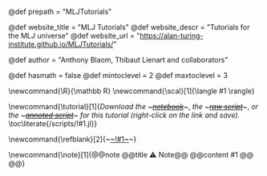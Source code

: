 <!-----------------------------------------------------
Add here global page variables to use throughout your
website.
The website_* must be defined for the RSS to work
------------------------------------------------------->
@def prepath = "MLJTutorials"

@def website_title = "MLJ Tutorials"
@def website_descr = "Tutorials for the MLJ universe"
@def website_url   = "https://alan-turing-institute.github.io/MLJTutorials/"

@def author = "Anthony Blaom, Thibaut Lienart and collaborators"

@def hasmath = false <!-- in general pages will not have maths, can adjust locally -->
@def mintoclevel = 2 <!-- toc starts at h2 onwards -->
@def maxtoclevel = 3 <!-- toc stops at h3 included -->

<!-----------------------------------------------------
Add here global latex commands to use throughout your
pages. It can be math commands but does not need to be.
For instance:
* \newcommand{\phrase}{This is a long phrase to copy.}
------------------------------------------------------->
\newcommand{\R}{\mathbb R}
\newcommand{\scal}[1]{\langle #1 \rangle}

\newcommand{\tutorial}[1]{*Download the* ~~~<a href="https://raw.githubusercontent.com/alan-turing-institute/MLJTutorials/gh-pages/notebooks/!#1.ipynb" target="_blank"><em>notebook</em></a>~~~, *the* ~~~<a href="https://raw.githubusercontent.com/alan-turing-institute/MLJTutorials/gh-pages/scripts/!#1-raw.jl" target="_blank"><em>raw script</em></a>~~~, *or the* ~~~<a href="https://raw.githubusercontent.com/alan-turing-institute/MLJTutorials/gh-pages/scripts/!#1.jl" target="_blank"><em>annoted script</em></a>~~~ *for this tutorial (right-click on the link and save).* <!--_-->\toc\literate{/scripts/!#1.jl}}

\newcommand{\refblank}[2]{~~~<a href="!#2" target="_blank">~~~!#1~~~</a>~~~}

\newcommand{\note}[1]{@@note @@title ⚠ Note@@ @@content #1 @@ @@}
